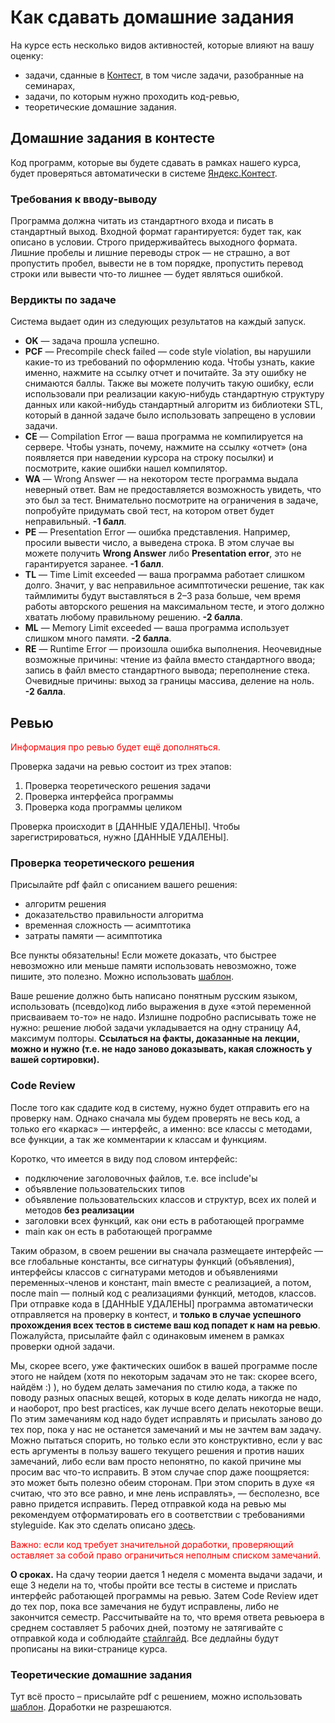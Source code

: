 # Как сдавать домашние задания

На курсе есть несколько видов активностей, которые влияют на вашу оценку:
* задачи, сданные в [Контест](https://contest.yandex.ru), в том числе задачи, разобранные на семинарах,
* задачи, по которым нужно проходить код-ревью,
* теоретические домашние задания.

## Домашние задания в контесте
Код программ, которые вы будете сдавать в рамках нашего курса, будет проверяться автоматически в системе [Яндекс.Контест](https://contest.yandex.ru). 

### Требования к вводу-выводу 
Программа должна читать из стандартного входа и писать в стандартный выход. Входной формат гарантируется: будет так, как описано в условии. Строго придерживайтесь выходного формата. Лишние пробелы и лишние переводы строк &mdash; не страшно, а вот пропустить пробел, вывести не в том порядке, пропустить перевод строки или вывести что-то лишнее &mdash; будет являться ошибкой.

### Вердикты по задаче

Система выдает один из следующих результатов на каждый запуск.

* **OK** &mdash; задача прошла успешно.
* **PCF** &mdash; Precompile check failed &mdash; code style violation, вы нарушили какие-то из требований по оформлению кода. Чтобы узнать, какие именно, нажмите на ссылку отчет и почитайте. За эту ошибку не снимаются баллы. Также вы можете получить такую ошибку, если использовали при реализации какую-нибудь стандартную структуру данных или какой-нибудь стандартный алгоритм из библиотеки STL, который в данной задаче было использовать запрещено в условии задачи.
* **CE** &mdash; Compilation Error &mdash; ваша программа не компилируется на сервере. Чтобы узнать, почему, нажмите на ссылку «отчет» (она появляется при наведении курсора на строку посылки) и посмотрите, какие ошибки нашел компилятор.
* **WA** &mdash; Wrong Answer &mdash; на некотором тесте программа выдала неверный ответ. Вам не предоставляется возможность увидеть, что это был за тест. Внимательно посмотрите на ограничения в задаче, попробуйте придумать свой тест, на котором ответ будет неправильный. **-1 балл**.
* **PE** &mdash; Presentation Error &mdash; ошибка представления. Например, просили вывести число, а выведена строка. В этом случае вы можете получить **Wrong Answer** либо **Presentation error**, это не гарантируется заранее. **-1 балл**.
* **TL** &mdash; Time Limit exceeded &mdash; ваша программа работает слишком долго. Значит, у вас неправильное асимптотически решение, так как таймлимиты будут выставляться в 2&ndash;3 раза больше, чем время работы авторского решения на максимальном тесте, и этого должно хватать любому правильному решению. **-2 балла**.
* **ML** &mdash; Memory Limit exceeded &mdash; ваша программа использует слишком много памяти. **-2 балла**.
* **RE** &mdash; Runtime Error &mdash; произошла ошибка выполнения. Неочевидные возможные причины: чтение из файла вместо стандартного ввода; запись в файл вместо стандартного вывода; переполнение стека. Очевидные причины: выход за границы массива, деление на ноль. **-2 балла**.

## Ревью

<span style="color:red">Информация про ревью будет ещё дополняться.</span>

Проверка задачи на ревью состоит из трех этапов:
1. Проверка теоретического решения задачи
2. Проверка интерфейса программы
3. Проверка кода программы целиком

Проверка происходит в [ДАННЫЕ УДАЛЕНЫ]. Чтобы зарегистрироваться, нужно [ДАННЫЕ УДАЛЕНЫ].

### Проверка теоретического решения
Присылайте pdf файл с описанием вашего решения:
* алгоритм решения
* доказательство правильности алгоритма
* временная сложность &mdash; асимптотика
* затраты памяти &mdash; асимптотика

Все пункты обязательны!
Если можете доказать, что быстрее невозможно или меньше памяти использовать невозможно, тоже пишите, это полезно. Можно использовать [шаблон](https://www.overleaf.com/read/rrdzfpprjmpt).

Ваше решение должно быть написано понятным русским языком, использовать (псевдо)код либо выражения в духе «этой переменной присваиваем то-то» не надо. Излишне подробно расписывать тоже не нужно: решение любой задачи укладывается на одну страницу A4, максимум полторы. **Ссылаться на факты, доказанные на лекции, можно и нужно (т.е. не надо заново доказывать, какая сложность у вашей сортировки).**

### Code Review

После того как сдадите код в систему, нужно будет отправить его на проверку нам.
Однако сначала мы будем проверять не весь код, а только его «каркас» &mdash; интерфейс, а именно: все классы с методами, все функции, а так же комментарии к классам и функциям. 

Коротко, что имеется в виду под словом интерфейс:
* подключение заголовочных файлов, т.е. все include'ы
* объявление пользовательских типов
* объявление пользовательских классов и структур, всех их полей и методов **без реализации**
* заголовки всех функций, как они есть в работающей программе
* main как он есть в работающей программе

Таким образом, в своем решении вы сначала размещаете интерфейс &mdash; все глобальные константы, все сигнатуры функций (объявления), интерфейсы классов с сигнатурами методов и объявлениями переменных-членов и констант, main вместе с реализацией, а потом, после main &mdash; полный код с реализациями функций, методов, классов.
При отправке кода в [ДАННЫЕ УДАЛЕНЫ] программа автоматически отправляется на проверку в контест, и **только в случае успешного прохождения всех тестов в системе ваш код попадет к нам на ревью**. Пожалуйста, присылайте файл с одинаковым именем в рамках проверки одной задачи.

Мы, скорее всего, уже фактических ошибок в вашей программе после этого не найдем (хотя по некоторым задачам это не так: скорее всего, найдём :) ), но будем делать замечания по стилю кода, а также по поводу разных опасных вещей, которых в коде делать никогда не надо, и наоборот, про best practices, как лучше всего делать некоторые вещи. По этим замечаниям код надо будет исправлять и присылать заново до тех пор, пока у нас не останется замечаний и мы не зачтем вам задачу. Можно пытаться спорить, но только если это конструктивно, если у вас есть аргументы в пользу вашего текущего решения и против наших замечаний, либо если вам просто непонятно, по какой причине мы просим вас что-то исправить. В этом случае спор даже поощряется: это может быть полезно обеим сторонам.  При этом спорить в духе «я считаю, что это все равно, и мне лень исправлять», &mdash; бесполезно, все равно придется исправить.
Перед отправкой кода на ревью мы рекомендуем отформатировать его в соответствии с требованиями styleguide. Как это сделать описано [здесь](./environment.md).

<span style="color:red">Важно: если код требует значительной доработки, проверяющий оставляет за собой право ограничиться неполным списком замечаний.</span>

**О сроках.** На сдачу теории дается 1 неделя с момента выдачи задачи, и еще 3 недели на то, чтобы пройти все тесты в системе и прислать интерфейс работающей программы на ревью. Затем Code Review идет до тех пор, пока все замечания не будут исправлены, либо не закончится семестр. Рассчитывайте на то, что время ответа ревьюера в среднем составляет 5 рабочих дней, поэтому не затягивайте с отправкой кода и соблюдайте [стайлгайд](./styleguide.md).
Все дедлайны будут прописаны на вики-странице курса.

### Теоретические домашние задания
Тут всё просто – присылайте pdf с решением, можно использовать [шаблон](https://www.overleaf.com/read/rrdzfpprjmpt). Доработки не разрешаются.